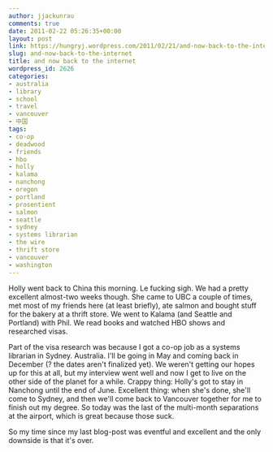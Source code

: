 ```yaml
---
author: jjackunrau
comments: true
date: 2011-02-22 05:26:35+00:00
layout: post
link: https://hungryj.wordpress.com/2011/02/21/and-now-back-to-the-internet/
slug: and-now-back-to-the-internet
title: and now back to the internet
wordpress_id: 2626
categories:
- australia
- library
- school
- travel
- vancouver
- 中国
tags:
- co-op
- deadwood
- friends
- hbo
- holly
- kalama
- nanchong
- oregon
- portland
- prosentient
- salmon
- seattle
- sydney
- systems librarian
- the wire
- thrift store
- vancouver
- washington
---
```


Holly went back to China this morning. Le fucking sigh. We had a pretty excellent almost-two weeks though. She came to UBC a couple of times, met most of my friends here (at least briefly), ate salmon and bought stuff for the bakery at a thrift store. We went to Kalama (and Seattle and Portland) with Phil. We read books and watched HBO shows and researched visas.

Part of the visa research was because I got a co-op job as a systems librarian in Sydney. Australia. I'll be going in May and coming back in December (? the dates aren't finalized yet). We weren't getting our hopes up for this at all, but my interview went well and now I get to live on the other side of the planet for a while. Crappy thing: Holly's got to stay in Nanchong until the end of June. Excellent thing: when she's done, she'll come to Sydney, and then we'll come back to Vancouver together for me to finish out my degree. So today was the last of the multi-month separations at the airport, which is great because those suck.

So my time since my last blog-post was eventful and excellent and the only downside is that it's over.
